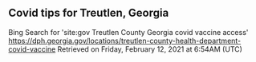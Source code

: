 ## Covid tips for Treutlen, Georgia

Bing Search for 'site:gov Treutlen County Georgia covid vaccine access'
https://dph.georgia.gov/locations/treutlen-county-health-department-covid-vaccine
Retrieved on Friday, February 12, 2021 at 6:54AM (UTC)